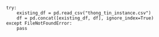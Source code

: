         try:
            existing_df = pd.read_csv("thong_tin_instance.csv")
            df = pd.concat([existing_df, df], ignore_index=True)
        except FileNotFoundError:
            pass